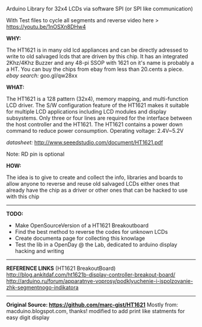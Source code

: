Arduino Library for 32x4 LCDs via software SPI (or SPI like communication)

With Test files to cycle all segments and reverse video here > https://youtu.be/1nOSXn8DHw4

**WHY:**

The HT1621 is in many old lcd appliances and can be directly adressed to write to old salvaged lcds that are driven by this chip.
It has an integrated 2Khz/4Khz Buzzer and any 48-pi SSOP with 1621 on it's name is probably a a HT.
You can buy the chips from ebay from less than 20.cents a piece.
*ebay search:* goo.gl/qw28xx

**WHAT:**

The HT1621 is a 128 pattern (32x4), memory mapping, and multi-function LCD driver. 
The S/W configuration feature of the HT1621 makes it suitable for multiple LCD applications including LCD modules and display subsystems.
Only three or four lines are required for the interface between the host controller and the HT1621.
The HT1621 contains a power down command to reduce power consumption.
Operating voltage: 2.4V~5.2V

*datasheet:* http://www.seeedstudio.com/document/HT1621.pdf

Note: RD pin is optional


**HOW:**

The idea is to give to create and collect the info, libraries and boards to allow anyone to reverse and reuse old salvaged LCDs either ones that already have the chip as a driver or other ones that can be hacked to use with this chip 

---
**TODO:** 
- Make OpenSourceVersion of a HT1621 Breakoutboard
- Find the best method to reverse the codes for unknown LCDs
- Create documenta page for collecting this knowlage
- Test the lib in a OpenDay @ the Lab, dedicated to arduino display hacking and writing 

---
**REFERENCE LINKS**
(HT1621 BreakoutBoard) http://blog.ankitdaf.com/ht1621b-display-controller-breakout-board/ 
http://arduino.ru/forum/apparatnye-voprosy/podklyuchenie-i-ispolzovanie-zhk-segmentnogo-indikatora

--- 
**Original Source: https://github.com/marc-gist/HT1621**
Mostly from: macduino.blogspot.com, thanks!
modified to add print like statments for easy digit display
